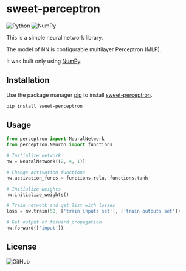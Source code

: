 # sweet-perceptron
![Python](https://img.shields.io/badge/Python-%3E%3D3.8-brightgreen)
![NumPy](https://img.shields.io/badge/NumPy-%3E%3D1.15-blue)

This is a simple neural network library.

The model of NN is configurable multilayer Perceptron (MLP).

It was built only using [NumPy](https://numpy.org/).

## Installation

Use the package manager [pip](https://pip.pypa.io/en/stable/) to install [sweet-perceptron](https://pypi.org/project/sweet-perceptron).

```bash
pip install sweet-perceptron
```

## Usage

```python
from perceptron import NeuralNetwork
from perceptron.Neuron import functions

# Initialize network
nw = NeuralNetwork((2, 4, 1))

# Change activation functions
nw.activation_funcs = functions.relu, functions.tanh

# Initialize weights
nw.initialize_weights()

# Train netwotk and get list with losses
loss = nw.train(50, ['train inputs set'], ['train outputs set'])

# Get output of forward propagation
nw.forward(['input'])
```

## License

![GitHub](https://img.shields.io/github/license/SweetBubaleXXX/sweet-perceptron)